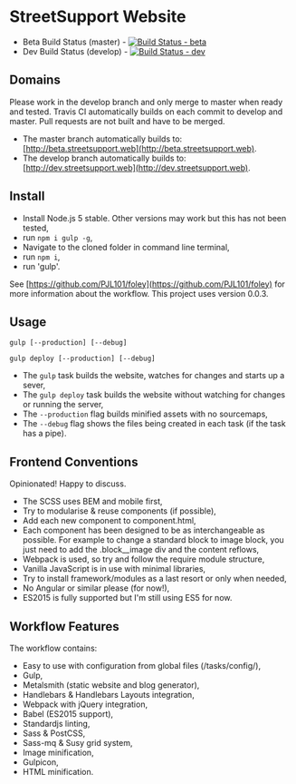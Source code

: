 # StreetSupport Website

* Beta Build Status (master) - [![Build Status - beta](https://travis-ci.org/StreetSupport/streetsupport-web.svg?branch=master)](https://travis-ci.org/StreetSupport/streetsupport-web)
* Dev Build Status (develop) - [![Build Status - dev](https://travis-ci.org/StreetSupport/streetsupport-web.svg?branch=develop)](https://travis-ci.org/StreetSupport/streetsupport-web)

## Domains

Please work in the develop branch and only merge to master when ready and tested. Travis CI automatically builds on each commit to develop and master. Pull requests are not built and have to be merged.

* The master branch automatically builds to: [http://beta.streetsupport.web](http://beta.streetsupport.web).
* The develop branch automatically builds to: [http://dev.streetsupport.web](http://dev.streetsupport.web).

## Install

* Install Node.js 5 stable. Other versions may work but this has not been tested,
* run `npm i gulp -g`,
* Navigate to the cloned folder in command line terminal,
* run `npm i`,
* run 'gulp'.

See [https://github.com/PJL101/foley](https://github.com/PJL101/foley) for more information about the workflow. This project uses version 0.0.3.

## Usage

`gulp [--production] [--debug]`

`gulp deploy [--production] [--debug]`

* The `gulp` task builds the website, watches for changes and starts up a sever,
* The `gulp deploy` task builds the website without watching for changes or running the server,
* The `--production` flag builds minified assets with no sourcemaps,
* The `--debug` flag shows the files being created in each task (if the task has a pipe).

## Frontend Conventions

Opinionated! Happy to discuss.

* The SCSS uses BEM and mobile first,
* Try to modularise & reuse components (if possible),
* Add each new component to component.html,
* Each component has been designed to be as interchangeable as possible. For example to change a standard block to image block, you just need to add the .block__image div and the content reflows,
* Webpack is used, so try and follow the require module structure,
* Vanilla JavaScript is in use with minimal libraries,
* Try to install framework/modules as a last resort or only when needed,
* No Angular or similar please (for now!),
* ES2015 is fully supported but I'm still using ES5 for now.

## Workflow Features

The workflow contains:

* Easy to use with configuration from global files (/tasks/config/),
* Gulp,
* Metalsmith (static website and blog generator),
* Handlebars & Handlebars Layouts integration,
* Webpack with jQuery integration,
* Babel (ES2015 support),
* Standardjs linting,
* Sass & PostCSS,
* Sass-mq & Susy grid system,
* Image minification,
* Gulpicon,
* HTML minification.
